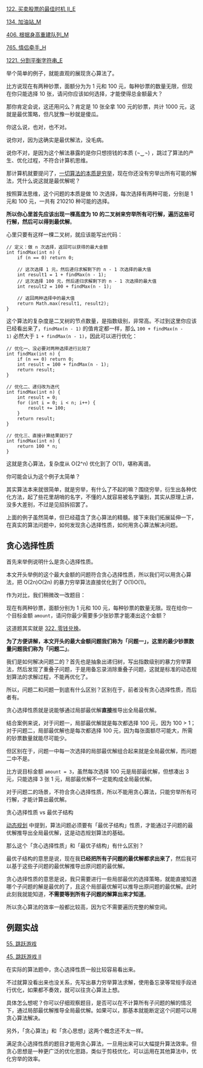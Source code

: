

[122. 买卖股票的最佳时机 II_E](../explain/122.%20买卖股票的最佳时机%20II_E.md)

[134. 加油站_M](../explain/134.%20加油站_M.md)

[406. 根据身高重建队列_M](../explain/406.%20根据身高重建队列_M.md)

[765. 情侣牵手_H](../explain/765.%20情侣牵手_H.md)

[1221. 分割平衡字符串_E](../explain/1221.%20分割平衡字符串_E.md)


举个简单的例子，就能直观的展现贪心算法了。

比方说现在有两种钞票，面额分为为 1 元和 100 元，每种钞票的数量无限，但现在你只能选择 10 张，请问你应该如何选择，才能使得总金额最大？

那你肯定会说，这还用问么？肯定是 10 张全拿 100 元的钞票，共计 1000 元，这就是最优策略，但凡犹豫一秒就是傻瓜。

你这么说，也对，也不对。

说你对，因为这确实是最优解法，没毛病。

说你不对，是因为这个解法暴露的是你只想捞钱的本质 (¬‿¬) ，跳过了算法的产生、优化过程，不符合计算机思维。

那计算机就要提问了，[一切算法的本质是穷举](https://labuladong.online/algo/essential-technique/algorithm-summary/)，现在你还没有穷举出所有可能的解法，凭什么说这就是最优解呢？

按照算法思维，这个问题的本质是做 10 次选择，每次选择有两种可能，分别是 1 元和 100 元，一共有 210210 种可能的选择。

**所以你心里首先应该出现一棵高度为 10 的二叉树来穷举所有可行解，遍历这些可行解，然后可以得到最优解**。

心里只要有这样一棵二叉树，就应该能写出代码：

```
// 定义：做 n 次选择，返回可以获得的最大金额
int findMax(int n) {
    if (n == 0) return 0;
    
    // 这次选择 1 元，然后递归求解剩下的 n - 1 次选择的最大值
    int result1 = 1 + findMax(n - 1);
    // 这次选择 100 元，然后递归求解剩下的 n - 1 次选择的最大值
    int result2 = 100 + findMax(n - 1);

    // 返回两种选择中的最大值
    return Math.max(result1, result2);
}
```

这个算法的复杂度是二叉树的节点数量，是指数级别，非常高。不过到这里你应该已经看出来了，`findMax(n - 1)` 的值肯定都一样，那么 `100 + findMax(n - 1)` 必然大于 `1 + findMax(n - 1)`，因此可以进行优化：

```
// 优化一、没必要对两种选择进行比较了
int findMax(int n) {
    if (n == 0) return 0;
    int result = 100 + findMax(n - 1);
    return result;
}

// 优化二、递归改为迭代
int findMax(int n) {
    int result = 0;
    for (int i = 0; i < n; i++) {
        result += 100;
    }
    return result;
}

// 优化三、直接计算结果就行了
int findMax(int n) {
    return 100 * n;
}
```

这就是贪心算法，复杂度从 O(2^n) 优化到了 O(1)，堪称离谱。

你可能会认为这个例子太简单？

其实算法本来就很简单，就是穷举，有什么了不起的嘛？围绕穷举，衍生出各种优化方法，起了些花里胡哨的名字，不懂的人就容易被名字骗到，其实从原理上讲，没多大差别，不过是见招拆招罢了。

上面的例子虽然简单，但已经蕴含了贪心算法的精髓。接下来我们拓展延伸一下，在真实的算法问题中，如何发现贪心选择性质，如何用贪心算法解决问题。

## 贪心选择性质

首先来举例说明什么是贪心选择性质。

本文开头举例的这个最大金额的问题符合贪心选择性质，所以我们可以用贪心算法，把 O(2n)O(2n) 的暴力穷举算法直接优化到了 O(1)O(1)。

作为对比，我们稍微改一改题目：

现在有两种钞票，面额分别为 1 元和 100 元，每种钞票的数量无限。现在给你一个目标金额 `amount`，请问你最少需要多少张钞票才能凑出这个金额？

这道题其实就是 [322. 零钱兑换](../explain/322.%20零钱兑换.md)。

**为了方便讲解，本文开头的最大金额问题我们称为「问题一」，这里的最少钞票数量问题我们称为「问题二」**。

我们是如何解决问题二的？首先也是抽象出递归树，写出指数级别的暴力穷举算法，然后发现了重叠子问题，于是用备忘录消除重叠子问题，这就是标准的动态规划算法的求解过程，不能再优化了。

所以，问题二和问题一到底有什么区别？区别在于，前者没有贪心选择性质，而后者有。

贪心选择性质就是说能够通过局部最优解**直接**推导出全局最优解。

结合案例来说，对于问题一，局部最优解就是每次都选择 100 元，因为 100 > 1；对于问题二，局部最优解也是每次都选择 100 元，因为每张面额尽可能大，所需的钞票数量就能尽可能少。

但区别在于，问题一中每一次选择的局部最优解组合起来就是全局最优解，而问题二中不是。

比方说目标金额 `amount = 3`，虽然每次选择 100 元是局部最优解，但想凑出 3 元，只能选择 3 张 1 元，局部最优解不一定能构成全局最优解。

对于问题二的场景，不符合贪心选择性质，所以不能用贪心算法，只能穷举所有可行解，才能计算出最优解。

贪心选择性质 vs 最优子结构

[动态规划](动态规划.md) 中提到，算法问题必须要有「最优子结构」性质，才能通过子问题的最优解推导出全局最优解，这是动态规划算法的基础。

那么这个「贪心选择性质」和「最优子结构」有什么区别？

最优子结构的意思是说，现在我**已经把所有子问题的最优解都求出来了**，然后我可以基于这些子问题的最优解推导出原问题的最优解。

贪心选择性质的意思是说，我只需要进行一些局部最优的选择策略，就能直接知道哪个子问题的解是最优的了，且这个局部最优解可以推导出原问题的最优解。此时此刻我就能知道，**不需要等到所有子问题的解算出来才知道**。

所以贪心算法的效率一般都比较高，因为它不需要遍历完整的解空间。

## 例题实战

[55. 跳跃游戏](../explain/55.%20跳跃游戏.md)

[45. 跳跃游戏 II](../explain/45.%20跳跃游戏%20II.md)

在实际的算法题中，贪心选择性质一般比较容易看出来。

不过就算没看出来也没关系，先写出暴力穷举算法求解，使用备忘录等常规手段进行优化，如果都不奏效，就可以往贪心算法上想。

具体怎么想呢？你可以仔细观察题目，是否可以在不计算所有子问题的解的情况下，通过局部最优解推导全局最优解。如果可以，那基本就能断定这个问题可以用贪心算法解决。

另外，「贪心算法」和「贪心思想」这两个概念还不太一样。

满足贪心选择性质的题目才能用贪心算法，一旦用出来可以大幅提升算法效率。但贪心思想是一种更广泛的优化思路，类似于剪枝优化，可以运用在其他算法中，优化穷举的效率。



